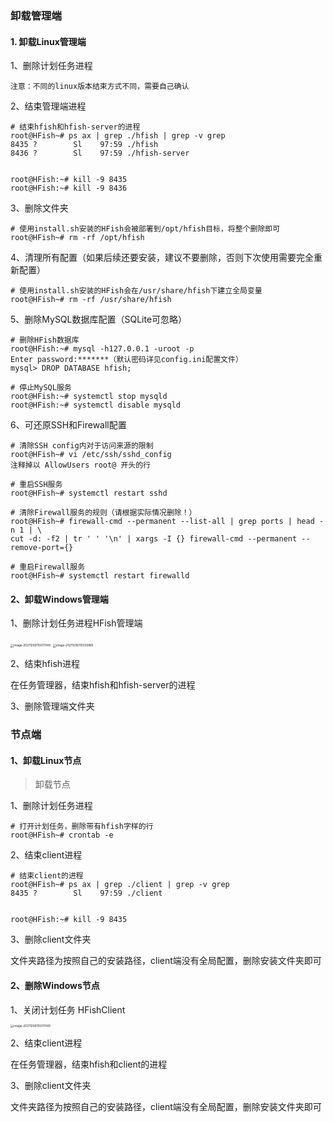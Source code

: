 ### 卸载管理端

#### 1. 卸载Linux管理端

1、删除计划任务进程

`注意：不同的linux版本结束方式不同，需要自己确认`


2、结束管理端进程

```
# 结束hfish和hfish-server的进程
root@HFish~# ps ax | grep ./hfish | grep -v grep
8435 ?        Sl    97:59 ./hfish
8436 ?        Sl    97:59 ./hfish-server


root@HFish:~# kill -9 8435
root@HFish:~# kill -9 8436
```

3、删除文件夹

```
# 使用install.sh安装的HFish会被部署到/opt/hfish目标，将整个删除即可
root@HFish~# rm -rf /opt/hfish
```

4、清理所有配置（如果后续还要安装，建议不要删除，否则下次使用需要完全重新配置）

```
# 使用install.sh安装的HFish会在/usr/share/hfish下建立全局变量
root@HFish~# rm -rf /usr/share/hfish
```

5、删除MySQL数据库配置（SQLite可忽略）

```
# 删除HFish数据库
root@HFish:~# mysql -h127.0.0.1 -uroot -p
Enter password:*******（默认密码详见config.ini配置文件）
mysql> DROP DATABASE hfish;

# 停止MySQL服务
root@HFish:~# systemctl stop mysqld
root@HFish:~# systemctl disable mysqld
```

6、可还原SSH和Firewall配置

```
# 清除SSH config内对于访问来源的限制
root@HFish~# vi /etc/ssh/sshd_config
注释掉以 AllowUsers root@ 开头的行

# 重启SSH服务
root@HFish~# systemctl restart sshd

# 清除Firewall服务的规则（请根据实际情况删除！）
root@HFish~# firewall-cmd --permanent --list-all | grep ports | head -n 1 | \
cut -d: -f2 | tr ' ' '\n' | xargs -I {} firewall-cmd --permanent --remove-port={}

# 重启Firewall服务
root@HFish~# systemctl restart firewalld
```

#### 2、卸载Windows管理端

1、删除计划任务进程HFish管理端

<img src="https://hfish.net/images/image-20211206115017049.png" alt="image-20211206115017049" style="zoom: 33%;" />

<img src="https://hfish.net/images/image-20211206115035865.png" alt="image-20211206115035865" style="zoom:33%;" />

2、结束hfish进程

在任务管理器，结束hfish和hfish-server的进程


3、删除管理端文件夹

### 节点端

#### 1、卸载Linux节点

> 卸载节点

1、删除计划任务进程

```
# 打开计划任务，删除带有hfish字样的行
root@HFish~# crontab -e
```

2、结束client进程

```
# 结束client的进程
root@HFish~# ps ax | grep ./client | grep -v grep
8435 ?        Sl    97:59 ./client


root@HFish:~# kill -9 8435
```

3、删除client文件夹

文件夹路径为按照自己的安装路径，client端没有全局配置，删除安装文件夹即可



#### 2、删除Windows节点

1、关闭计划任务 HFishClient

<img src="https://hfish.net/images/image-20211206115017049.png" alt="image-20211206115017049" style="zoom: 33%;" />

2、结束client进程

在任务管理器，结束hfish和client的进程


3、删除client文件夹

文件夹路径为按照自己的安装路径，client端没有全局配置，删除安装文件夹即可

